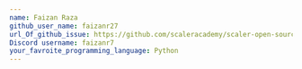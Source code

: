 ```yaml
---
name: Faizan Raza
github_user_name: faizanr27
url_Of_github_issue: https://github.com/scaleracademy/scaler-open-source-september-challenge/issues/144#issue-1877187679
Discord username: faizanr7
your_favroite_programming_language: Python
---
```

